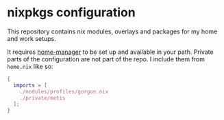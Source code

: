 # nixpkgs configuration

This repository contains nix modules, overlays and packages for my home and work setups.

It requires [home-manager](https://github.com/nix-community/home-manager) to be set up and available in your path. Private parts of the configuration are not part of the repo. I include them from `home.nix` like so:

```nix
{
  imports = [
    ./modules/profiles/gorgon.nix
    ./private/metis
  ];
}
```
